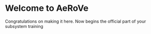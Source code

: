 # Welcome to AeRoVe
Congratulations on making it here. Now begins the official part of your subsystem training
